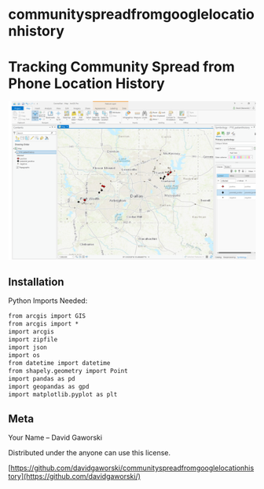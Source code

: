# communityspreadfromgooglelocationhistory
# Tracking Community Spread from Phone Location History

![](symbolizedoutput.png)

## Installation

Python Imports Needed:

```
from arcgis import GIS
from arcgis import *
import arcgis
import zipfile
import json
import os
from datetime import datetime
from shapely.geometry import Point
import pandas as pd
import geopandas as gpd
import matplotlib.pyplot as plt
```

## Meta

Your Name – David Gaworski

Distributed under the anyone can use this license.

[https://github.com/davidgaworski/communityspreadfromgooglelocationhistory](https://github.com/davidgaworski/)

